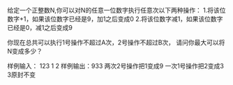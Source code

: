 给定一个正整数N,你可以对N的任意一位数字执行任意次以下两种操作：
1.将该位数字+1，如果该位数字已经是9，加1之后变成0
2.将该位数字减1，如果该位数字已经是0，减1之后变成9

你现在总共可以执行1号操作不超过A次，2号操作不超过B次， 请问你最大可以将N变成多少？

样例输入： 123 1 2
样例输出：933  两次2号操作把1变成9 一次1号操作把2变成3 3原封不变